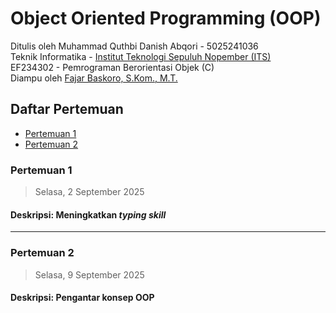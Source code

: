 # Object Oriented Programming (OOP)
Ditulis oleh Muhammad Quthbi Danish Abqori - 5025241036 \
Teknik Informatika - [Institut Teknologi Sepuluh Nopember (ITS)](https://www.its.ac.id/) \
EF234302 - Pemrograman Berorientasi Objek (C) \
Diampu oleh [Fajar Baskoro, S.Kom., M.T.](https://www.its.ac.id/informatika/id/profil-fajar-baskoro/)


## Daftar Pertemuan
- [Pertemuan 1](Pertemuan%201\Pertemuan-1.md)
- [Pertemuan 2](Pertemuan%201)

### Pertemuan 1
> Selasa, 2 September 2025

#### Deskripsi: Meningkatkan _typing skill_
---

### Pertemuan 2
> Selasa, 9 September 2025

#### Deskripsi: Pengantar konsep OOP
